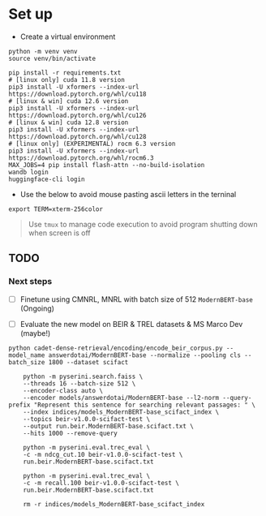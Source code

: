 

# Set up
- Create a virtual environment
```
python -m venv venv
source venv/bin/activate
```

```
pip install -r requirements.txt
# [linux only] cuda 11.8 version
pip3 install -U xformers --index-url https://download.pytorch.org/whl/cu118
# [linux & win] cuda 12.6 version
pip3 install -U xformers --index-url https://download.pytorch.org/whl/cu126
# [linux & win] cuda 12.8 version
pip3 install -U xformers --index-url https://download.pytorch.org/whl/cu128
# [linux only] (EXPERIMENTAL) rocm 6.3 version
pip3 install -U xformers --index-url https://download.pytorch.org/whl/rocm6.3
MAX_JOBS=4 pip install flash-attn --no-build-isolation
wandb login
huggingface-cli login
```
- Use the below to avoid mouse pasting ascii letters in the terninal
```
export TERM=xterm-256color
```
> Use `tmux` to manage code execution to avoid program shutting down when screen is off

## TODO
### Next steps
- [ ] Finetune using CMNRL, MNRL with batch size of 512 `ModernBERT-base` (Ongoing)
- [ ] Evaluate the new model on BEIR & TREL datasets & MS Marco Dev (maybe!)


```
python cadet-dense-retrieval/encoding/encode_beir_corpus.py --model_name answerdotai/ModernBERT-base --normalize --pooling cls --batch_size 1800 --dataset scifact

    python -m pyserini.search.faiss \
    --threads 16 --batch-size 512 \
    --encoder-class auto \
    --encoder models/answerdotai/ModernBERT-base --l2-norm --query-prefix "Represent this sentence for searching relevant passages: " \
    --index indices/models_ModernBERT-base_scifact_index \
    --topics beir-v1.0.0-scifact-test \
    --output run.beir.ModernBERT-base.scifact.txt \
    --hits 1000 --remove-query

    python -m pyserini.eval.trec_eval \
    -c -m ndcg_cut.10 beir-v1.0.0-scifact-test \
    run.beir.ModernBERT-base.scifact.txt

    python -m pyserini.eval.trec_eval \
    -c -m recall.100 beir-v1.0.0-scifact-test \
    run.beir.ModernBERT-base.scifact.txt

    rm -r indices/models_ModernBERT-base_scifact_index

```
